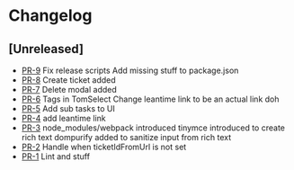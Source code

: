 # Changelog

## [Unreleased]

* [PR-9](https://github.com/ITK-Leantime/leantime-show-ticket/pull/9)
  Fix release scripts
  Add missing stuff to package.json
* [PR-8](https://github.com/ITK-Leantime/leantime-show-ticket/pull/8)
  Create ticket added
* [PR-7](https://github.com/ITK-Leantime/leantime-show-ticket/pull/7)
  Delete modal added
* [PR-6](https://github.com/ITK-Leantime/leantime-show-ticket/pull/6)
  Tags in TomSelect
  Change leantime link to be an actual link doh
* [PR-5](https://github.com/ITK-Leantime/leantime-show-ticket/pull/5)
  Add sub tasks to UI
* [PR-4](https://github.com/ITK-Leantime/leantime-show-ticket/pull/4)
  add leantime link
* [PR-3](https://github.com/ITK-Leantime/leantime-show-ticket/pull/3)
  node_modules/webpack introduced
  tinymce introduced to create rich text
  dompurify added to sanitize input from rich text
* [PR-2](https://github.com/ITK-Leantime/leantime-show-ticket/pull/2)
  Handle when ticketIdFromUrl is not set
* [PR-1](https://github.com/ITK-Leantime/leantime-show-ticket/pull/1)
  Lint and stuff
